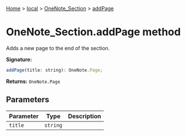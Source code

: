 [Home](./index) &gt; [local](local.md) &gt; [OneNote\_Section](local.onenote_section.md) &gt; [addPage](local.onenote_section.addpage.md)

# OneNote\_Section.addPage method

Adds a new page to the end of the section.

**Signature:**
```javascript
addPage(title: string): OneNote.Page;
```
**Returns:** `OneNote.Page`

## Parameters

|  Parameter | Type | Description |
|  --- | --- | --- |
|  `title` | `string` |  |


